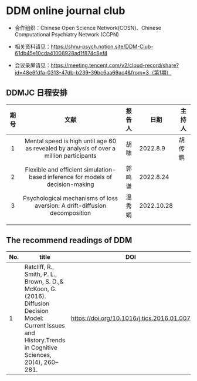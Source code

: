 # DDM online journal club




* 合作组织：Chinese Open Science Network(COSN)、Chinese Computational Psychiatry Network (CCPN)

* 相关资料请见：https://shnu-psych.notion.site/DDM-Club-61db45e10cda41008928ad1f874c8ef4

* 会议录屏请见：https://meeting.tencent.com/v2/cloud-record/share?id=48e6fdfa-0313-47db-b239-39bc6aa69ac4&from=3（第1期）


## DDMJC 日程安排

| 期号 | 文献 | 报告人 | 日期 | 主持人 |
| :--: | :--: | :----: | ---- | ------ |
|   1   |   Mental speed is high until age 60 as revealed by analysis of over a million participants   | 胡啸   |2022.8.9|   胡传鹏     |
|    2  |   Flexible and efficient simulation-based inference for models of decision-making   |   郭鸣谦     |  2022.8.24    |        |
|    3  |  Psychological mechanisms of loss aversion: A drift-diffusion decomposition    |     温秀娟   |    2022.10.28  |        |
|      |      |        |      |        |
|      |      |        |      |        |

## The recommend readings of DDM

| No.  | title                                                      | DOI          |
| ---- | ------------------------------------------------------------ | -------------- |
| 1 | Ratcliff, R., Smith, P. L., Brown, S. D.,& McKoon, G. (2016). Diffusion Decision Model: Current Issues and History.Trends in Cognitive Sciences, 20(4), 260–281. | https://doi.org/10.1016/j.tics.2016.01.007 |
